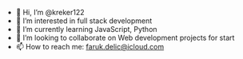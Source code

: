 - 👋 Hi, I’m @kreker122
- 👀 I’m interested in full stack development
- 🌱 I’m currently learning JavaScript, Python
- 💞️ I’m looking to collaborate on Web development projects for start
- 📫 How to reach me: faruk.delic@icloud.com

<!---
kreker122/kreker122 is a ✨ special ✨ repository because its `README.md` (this file) appears on your GitHub profile.
You can click the Preview link to take a look at your changes.
--->
